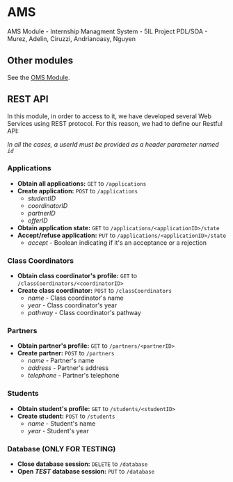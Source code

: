 # AMS
AMS Module - Internship Managment System - 5IL Project PDL/SOA - Murez, Adelin, Ciruzzi, Andrianoasy, Nguyen

## Other modules
See the [OMS Module](https://github.com/pierromumu/PartnerOffers).

## REST API
In this module, in order to access to it, we have developed several Web Services using REST protocol. For this reason, we had to define our Restful API:

_In all the cases, a userId must be provided as a header parameter named `id`_

### Applications
  - **Obtain all applications:** `GET` to `/applications`
  - **Create application:** `POST` to `/applications`
    + _studentID_
    + _coordinatorID_
    + _partnerID_
    + _offerID_
  - **Obtain application state:** `GET` to `/applications/<applicationID>/state`
  - **Accept/refuse application:** `PUT` to `/applications/<applicationID>/state`
    + _accept_ - Boolean indicating if it's an acceptance or a rejection

### Class Coordinators
  - **Obtain class coordinator's profile:** `GET` to `/classCoordinators/<coordinatorID>`
  - **Create class coordinator:** `POST` to `/classCoordinators`
    + _name_ - Class coordinator's name
    + _year_ - Class coordinator's year
    + _pathway_ - Class coordinator's pathway

### Partners
  - **Obtain partner's profile:** `GET` to `/partners/<partnerID>`
  - **Create partner:** `POST` to `/partners`
    + _name_ - Partner's name
    + _address_ - Partner's address
    + _telephone_ - Partner's telephone

### Students
  - **Obtain student's profile:** `GET` to `/students/<studentID>`
  - **Create student:** `POST` to `/students`
    + _name_ - Student's name
    + _year_ - Student's year

### Database (ONLY FOR TESTING)
  - **Close database session:** `DELETE` to `/database`
  - **Open _TEST_ database session:** `PUT` to `/database`

